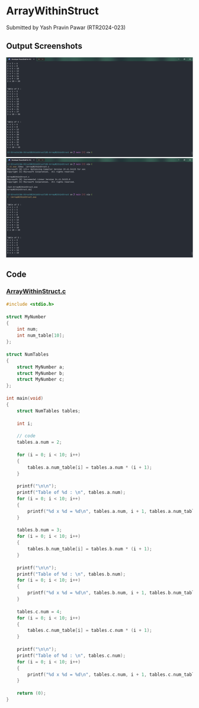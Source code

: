 # ArrayWithinStruct

Submitted by Yash Pravin Pawar (RTR2024-023)

## Output Screenshots
![01-op.png](./02-Screenshots/01-op.png)
![02-op.png](./02-Screenshots/02-op.png)

## Code
### [ArrayWithinStruct.c](./01-Code/ArrayWithinStruct.c)
```c
#include <stdio.h>

struct MyNumber
{
    int num;
    int num_table[10];
};

struct NumTables
{
    struct MyNumber a;
    struct MyNumber b;
    struct MyNumber c;
};

int main(void)
{
    struct NumTables tables;

    int i;

    // code
    tables.a.num = 2;

    for (i = 0; i < 10; i++)
    {
        tables.a.num_table[i] = tables.a.num * (i + 1);
    }

    printf("\n\n");
    printf("Table of %d : \n", tables.a.num);
    for (i = 0; i < 10; i++)
    {
        printf("%d x %d = %d\n", tables.a.num, i + 1, tables.a.num_table[i]);
    }

    tables.b.num = 3;
    for (i = 0; i < 10; i++)
    {
        tables.b.num_table[i] = tables.b.num * (i + 1);
    }

    printf("\n\n");
    printf("Table of %d : \n", tables.b.num);
    for (i = 0; i < 10; i++)
    {
        printf("%d x %d = %d\n", tables.b.num, i + 1, tables.b.num_table[i]);
    }

    tables.c.num = 4;
    for (i = 0; i < 10; i++)
    {
        tables.c.num_table[i] = tables.c.num * (i + 1);
    }

    printf("\n\n");
    printf("Table of %d : \n", tables.c.num);
    for (i = 0; i < 10; i++)
    {
        printf("%d x %d = %d\n", tables.c.num, i + 1, tables.c.num_table[i]);
    }

    return (0);
}

```
